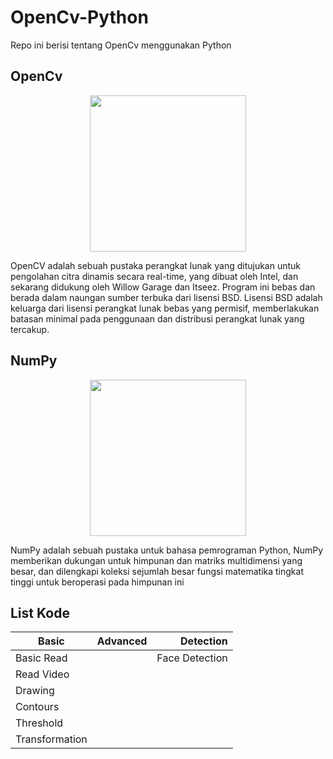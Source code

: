 # OpenCv-Python

Repo ini berisi tentang OpenCv menggunakan Python

## OpenCv

<div align="center">
<a href = "https://opencv.org/ "><img src="https://opencv.org/wp-content/uploads/2020/07/cropped-OpenCV_logo_white_600x.png" height="250" align="center" /></a>
</div>

OpenCV adalah sebuah pustaka perangkat lunak yang ditujukan untuk pengolahan citra dinamis secara real-time, yang dibuat oleh Intel, dan sekarang didukung oleh Willow Garage dan Itseez. Program ini bebas dan berada dalam naungan sumber terbuka dari lisensi BSD. Lisensi BSD adalah keluarga dari lisensi perangkat lunak bebas yang permisif, memberlakukan batasan minimal pada penggunaan dan distribusi perangkat lunak yang tercakup.

## NumPy

<div align="center">
<a href =" https://numpy.org/ "><img src="https://numpy.org/images/logo.svg" height="250" align="center" /> </a>
</div>

NumPy adalah sebuah pustaka untuk bahasa pemrograman Python, NumPy memberikan dukungan untuk himpunan dan matriks multidimensi yang besar, dan dilengkapi koleksi sejumlah besar fungsi matematika tingkat tinggi untuk beroperasi pada himpunan ini

## List Kode

| Basic          | Advanced |      Detection |
| -------------- | :------: | -------------: |
| Basic Read     |          | Face Detection |
| Read Video     |          |                |
| Drawing        |          |                |
| Contours       |          |                |
| Threshold      |          |                |
| Transformation |          |                |
